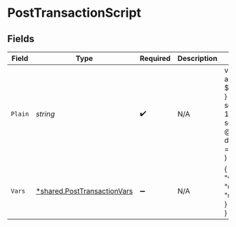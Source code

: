 # PostTransactionScript


## Fields

| Field                                                                            | Type                                                                             | Required                                                                         | Description                                                                      | Example                                                                          |
| -------------------------------------------------------------------------------- | -------------------------------------------------------------------------------- | -------------------------------------------------------------------------------- | -------------------------------------------------------------------------------- | -------------------------------------------------------------------------------- |
| `Plain`                                                                          | *string*                                                                         | :heavy_check_mark:                                                               | N/A                                                                              | vars {<br/>account $user<br/>}<br/>send [COIN 10] (<br/>	source = @world<br/>	destination = $user<br/>)<br/> |
| `Vars`                                                                           | [*shared.PostTransactionVars](../../../pkg/models/shared/posttransactionvars.md) | :heavy_minus_sign:                                                               | N/A                                                                              | {<br/>"vars": {<br/>"user": "users:042"<br/>}<br/>}                              |